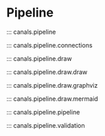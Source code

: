 # Pipeline

::: canals.pipeline

::: canals.pipeline.connections

::: canals.pipeline.draw

::: canals.pipeline.draw.draw

::: canals.pipeline.draw.graphviz

::: canals.pipeline.draw.mermaid

::: canals.pipeline.pipeline

::: canals.pipeline.validation
